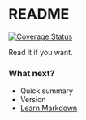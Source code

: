 # README #
[![Coverage Status](https://coveralls.io/repos/andreslemik/omanager/badge.svg?branch=master&service=github)](https://coveralls.io/github/andreslemik/omanager?branch=master)

Read it if you want.

### What next? ###

* Quick summary
* Version
* [Learn Markdown](https://bitbucket.org/tutorials/markdowndemo)

